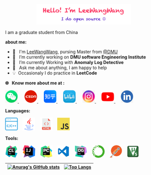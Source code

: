 <!--
**LeeWangWang/LeeWangWang** is a ✨ _special_ ✨ repository because its `README.md` (this file) appears on your GitHub profile.

Here are some ideas to get you started:

- 🔭 I’m currently working on ...
- 🌱 I’m currently learning ...
- 👯 I’m looking to collaborate on ...
- 🤔 I’m looking for help with ...
- 💬 Ask me about ...
- 📫 How to reach me: ...
- 😄 Pronouns: ...
- ⚡ Fun fact: ...
-->

<p align="center"><a href="https://github.com/LeeWangWang"><img width="60%" src="./images/mylogo.png" /></a></p>

I am a graduate student from China

**about me:**
- 🏫 &nbsp; I'm [LeeWangWang](https://github.com/LeeWangWang), pursing Master from <a href="https://www.dlmu.edu.cn/">@DMU  </a>
- 🔭 &nbsp;  I’m currently working on  **DMU software Engineering Institute**
- 🌱 &nbsp; I’m currently Working with **Anomaly Log Detective**
- 💬 &nbsp; Ask me about anything, I am happy to help
- 💡 &nbsp;Occasionaly I do practice in **LeetCode**

**🌐 &nbsp; Know more about me at :**

<p align="left">
  <a href= "" target="_blank" alt="WeChat" title="WeChat">
    <img src="./images/wechat.jpg" width="40px"/>
  </a>
  &emsp;
  <a href="https://blog.csdn.net/weixin_42562514" target="_blank" alt="CSDN" title="CSDN">
    <img src="./images/csdn.png" width="40px"/>
  </a>
  &emsp;
  <a href="https://www.zhihu.com/people/ai-xue-xi-de-wang-85" target="_blank" alt="Zhihu" title="Zhihu">
    <img src="./images/zhihu.png" width="40px"/>
  </a>
  &emsp;
  <a href="https://space.bilibili.com/358615147" target="_blank" alt="Bilibili" title="Bilibili">
    <img src="./images/bilibili.jpeg" width="40px"/>
  </a> 
  &emsp;
  <a href= "https://www.instagram.com/liwang1224/" alt="Instagram" title="Instagram">
    <img src="./images/instagram.jpg" width="40px"/>
  </a>
  &emsp;
  <a href="https://www.youtube.com/channel/UCMXXUcTxS4xA8GCnYu8u0dA" target="_blank" alt="YouTube" title="YouTube">
    <img src="./images/youtube.png" width="40px"/>
  </a>
  &emsp;
  <a href="https://www.linkedin.com/in/%E6%97%BA%E6%97%BA-%E6%9D%8E-044a6b1b1/" alt="LinkedIn" title="LinkedIn">
    <img src="./images/linkedin.jpg" width="40px"/>
  </a>
</p>

**Languages:**

<p><img src="./images/c&c++.png" width="40px"> &nbsp; &nbsp;<img src="./images/java.png" width="40px"> &nbsp; &nbsp;<img src="./images/html.png" width="40px"> &nbsp; &nbsp;<img src="./images/javascript.png" width="40px">  

**Tools:**

<img src="./images/clion.jpeg" width="40px"> &nbsp; &nbsp;<img src="./images/idea.jpeg" width="40px"> &nbsp; &nbsp;<img src="./images/pycharm.jpeg" width="40px"> &nbsp; &nbsp;<img src="./images/visualstudiocode.jpeg" width="40px"> &nbsp; &nbsp;<img src="./images/datagrip.jpeg" width="40px"> &nbsp; &nbsp;<img src="./images/anaconda.jpeg" width="40px"> &nbsp; &nbsp;<img src="./images/postman.jpeg" width="40px"> &nbsp; &nbsp;<img src="./images/kile5.png" width="40px"> &nbsp;</p>

| [![Anurag's GitHub stats](https://github-readme-stats.vercel.app/api?username=LeeWangWang&show_icons=true&theme=radical)](https://github.com/LeeWangWang/LeeWangWang) | [![Top Langs](https://github-readme-stats.vercel.app/api/top-langs/?username=LeeWangWang&show_icons=true&theme=highcontrast)](https://github.com/LeeWangWang/LeeWangWang) | 
| ------------- | ------------- |

